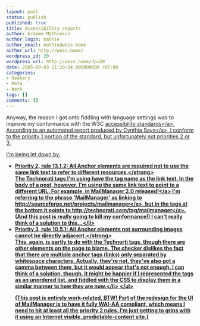 ```yaml
---
layout: post
status: publish
published: true
title: Accessibility reports
author: Graeme Mathieson
author_login: mathie
author_email: mathie@woss.name
author_url: http://woss.name/
wordpress_id: 20
wordpress_url: http://woss.name/?p=20
date: 2005-08-03 11:20:24.000000000 +01:00
categories:
- Geekery
- Meta
- Work
tags: []
comments: []
---
```

Anyway, the reason I got onto fiddling with language settings was to improve my conformance with the W3C <a href="http:&#47;&#47;www.w3.org&#47;TR&#47;WAI-WEBCONTENT&#47;" title="Web Content Accessibility Guidelines 1.0">accessibility standards<&#47;a>.  According to an automated report produced by <a href="http:&#47;&#47;www.contentquality.com&#47;mynewtester&#47;cynthia.exe" title="Cynthia Says - Web content accessibility report">Cynthia Says<&#47;a>, I conform to the priority 1 portion of the standard, but unfortunately not priorities 2 or 3.

I'm being let down by:

<ul>
  <li><strong>Priority 2, rule 13.1.2: All Anchor elements are required not to use the same link text to refer to different resources.<&#47;strong><br &#47;>
The Technorati tags I'm using have the tag name as the link text.  In the body of a post, however, I'm using the same link text to point to a different URL.  For example, in <a href="http:&#47;&#47;woss.name&#47;2005&#47;08&#47;01&#47;mailmanager-20-released&#47;" title="MailManager 2.0 released!">MailManager 2.0 released!<&#47;a> I'm referring to the phrase 'MailManager' as linking to <a href="http:&#47;&#47;sourceforge.net&#47;projects&#47;mailmanager" title="MailManager page on Sourceforge">http:&#47;&#47;sourceforge.net&#47;projects&#47;mailmanager<&#47;a>, but in the tags at the bottom it points to <a href="http:&#47;&#47;technorati.com&#47;tag&#47;mailmanager" title="Technorati tag for MailManager" rel="tag">http:&#47;&#47;technorati.com&#47;tag&#47;mailmanager<&#47;a>.  (And this post is really going to kill my conformance!)  I can't really think of a solution to this...<&#47;li>
  <li><strong>Priority 3, rule 10.5.1: All Anchor elements not surrounding images cannot be directly adjacent.<&#47;strong><br &#47;>
This, again, is partly to do with the Technorti tags, though there are other elements on the page to blame.  The checker dislikes the fact that there are multiple anchor tags (links) only separated by whitespace characters.  Actually, they're not, they've also got a comma between them, but it would appear that's not enough.  I can think of a solution, though.  It might be happier if I represented the tags as an unordered list, and fiddled with the CSS to display them in a similar manner to how they are now.<&#47;li>
<&#47;ul>

(This post is entirely work-related, BTW!  Part of the redesign for the UI of MailManager is to have it fully WAI-AA compliant, which means I need to hit at least all the priority 2 rules.  I'm just getting to grips with it using an Internet visible, predictable-content site.)
